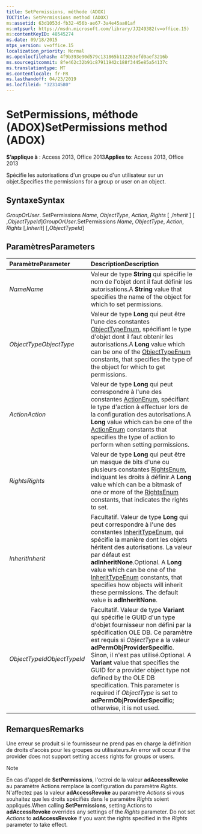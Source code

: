 ```yaml
---
title: SetPermissions, méthode (ADOX)
TOCTitle: SetPermissions method (ADOX)
ms:assetid: 63d1053d-fb32-456b-ae67-3a4e45aa01af
ms:mtpsurl: https://msdn.microsoft.com/library/JJ249382(v=office.15)
ms:contentKeyID: 48545274
ms.date: 09/18/2015
mtps_version: v=office.15
localization_priority: Normal
ms.openlocfilehash: 4f9b393e90d579c131865b112263efd0aef3216b
ms.sourcegitcommit: 8fe462c32b91c87911942c188f3445e85a54137c
ms.translationtype: MT
ms.contentlocale: fr-FR
ms.lasthandoff: 04/23/2019
ms.locfileid: "32314580"
---
```

# <a name="setpermissions-method-adox"></a><span data-ttu-id="98497-102">SetPermissions, méthode (ADOX)</span><span class="sxs-lookup"><span data-stu-id="98497-102">SetPermissions method (ADOX)</span></span>

<span data-ttu-id="98497-103">**S’applique à** : Access 2013, Office 2013</span><span class="sxs-lookup"><span data-stu-id="98497-103">**Applies to**: Access 2013, Office 2013</span></span>

<span data-ttu-id="98497-104">Spécifie les autorisations d'un groupe ou d'un utilisateur sur un objet.</span><span class="sxs-lookup"><span data-stu-id="98497-104">Specifies the permissions for a group or user on an object.</span></span>

## <a name="syntax"></a><span data-ttu-id="98497-105">Syntaxe</span><span class="sxs-lookup"><span data-stu-id="98497-105">Syntax</span></span>

<span data-ttu-id="98497-106">*GroupOrUser*. SetPermissions *Name*, *ObjectType*, *Action*, *Rights* \[ ,*Inherit* \] \[ ,*ObjectTypeId*\]</span><span class="sxs-lookup"><span data-stu-id="98497-106">*GroupOrUser*.SetPermissions *Name*, *ObjectType*, *Action*, *Rights* \[,*Inherit*\] \[,*ObjectTypeId*\]</span></span>

## <a name="parameters"></a><span data-ttu-id="98497-107">Paramètres</span><span class="sxs-lookup"><span data-stu-id="98497-107">Parameters</span></span>

|<span data-ttu-id="98497-108">Paramètre</span><span class="sxs-lookup"><span data-stu-id="98497-108">Parameter</span></span>|<span data-ttu-id="98497-109">Description</span><span class="sxs-lookup"><span data-stu-id="98497-109">Description</span></span>|
|:--------|:----------|
|<span data-ttu-id="98497-110">*Name*</span><span class="sxs-lookup"><span data-stu-id="98497-110">*Name*</span></span> |<span data-ttu-id="98497-111">Valeur de type **String** qui spécifie le nom de l'objet dont il faut définir les autorisations.</span><span class="sxs-lookup"><span data-stu-id="98497-111">A **String** value that specifies the name of the object for which to set permissions.</span></span>|
|<span data-ttu-id="98497-112">*ObjectType*</span><span class="sxs-lookup"><span data-stu-id="98497-112">*ObjectType*</span></span> |<span data-ttu-id="98497-113">Valeur de type **Long** qui peut être l'une des constantes [ObjectTypeEnum](objecttypeenum.md), spécifiant le type d'objet dont il faut obtenir les autorisations.</span><span class="sxs-lookup"><span data-stu-id="98497-113">A **Long** value which can be one of the [ObjectTypeEnum](objecttypeenum.md) constants, that specifies the type of the object for which to get permissions.</span></span>|
|<span data-ttu-id="98497-114">*Action*</span><span class="sxs-lookup"><span data-stu-id="98497-114">*Action*</span></span> |<span data-ttu-id="98497-115">Valeur de type **Long** qui peut correspondre à l'une des constantes [ActionEnum](actionenum.md), spécifiant le type d'action à effectuer lors de la configuration des autorisations.</span><span class="sxs-lookup"><span data-stu-id="98497-115">A **Long** value which can be one of the [ActionEnum](actionenum.md) constants that specifies the type of action to perform when setting permissions.</span></span>|
|<span data-ttu-id="98497-116">*Rights*</span><span class="sxs-lookup"><span data-stu-id="98497-116">*Rights*</span></span> |<span data-ttu-id="98497-117">Valeur de type **Long** qui peut être un masque de bits d'une ou plusieurs constantes [RightsEnum](rightsenum.md), indiquant les droits à définir.</span><span class="sxs-lookup"><span data-stu-id="98497-117">A **Long** value which can be a bitmask of one or more of the [RightsEnum](rightsenum.md) constants, that indicates the rights to set.</span></span>|
|<span data-ttu-id="98497-118">*Inherit*</span><span class="sxs-lookup"><span data-stu-id="98497-118">*Inherit*</span></span> |<span data-ttu-id="98497-p101">Facultatif. Valeur de type **Long** qui peut correspondre à l'une des constantes [InheritTypeEnum](inherittypeenum.md), qui spécifie la manière dont les objets héritent des autorisations. La valeur par défaut est **adInheritNone**.</span><span class="sxs-lookup"><span data-stu-id="98497-p101">Optional. A **Long** value which can be one of the [InheritTypeEnum](inherittypeenum.md) constants, that specifies how objects will inherit these permissions. The default value is **adInheritNone**.</span></span>|
|<span data-ttu-id="98497-122">*ObjectTypeId*</span><span class="sxs-lookup"><span data-stu-id="98497-122">*ObjectTypeId*</span></span> |<span data-ttu-id="98497-p102">Facultatif. Valeur de type **Variant** qui spécifie le GUID d'un type d'objet fournisseur non défini par la spécification OLE DB. Ce paramètre est requis si *ObjectType* a la valeur **adPermObjProviderSpecific**. Sinon, il n'est pas utilisé.</span><span class="sxs-lookup"><span data-stu-id="98497-p102">Optional. A **Variant** value that specifies the GUID for a provider object type not defined by the OLE DB specification. This parameter is required if *ObjectType* is set to **adPermObjProviderSpecific**; otherwise, it is not used.</span></span>|

## <a name="remarks"></a><span data-ttu-id="98497-126">Remarques</span><span class="sxs-lookup"><span data-stu-id="98497-126">Remarks</span></span>

<span data-ttu-id="98497-127">Une erreur se produit si le fournisseur ne prend pas en charge la définition de droits d'accès pour les groupes ou utilisateurs.</span><span class="sxs-lookup"><span data-stu-id="98497-127">An error will occur if the provider does not support setting access rights for groups or users.</span></span>

> [!NOTE]
> <span data-ttu-id="98497-p103">En cas d'appel de **SetPermissions**, l'octroi de la valeur **adAccessRevoke** au paramètre Actions remplace la configuration du paramètre *Rights*. N'affectez pas la valeur **adAccessRevoke** au paramètre *Actions* si vous souhaitez que les droits spécifiés dans le paramètre *Rights* soient appliqués.</span><span class="sxs-lookup"><span data-stu-id="98497-p103">When calling **SetPermissions**, setting Actions to **adAccessRevoke** overrides any settings of the *Rights* parameter. Do not set *Actions* to **adAccessRevoke** if you want the rights specified in the *Rights* parameter to take effect.</span></span>


